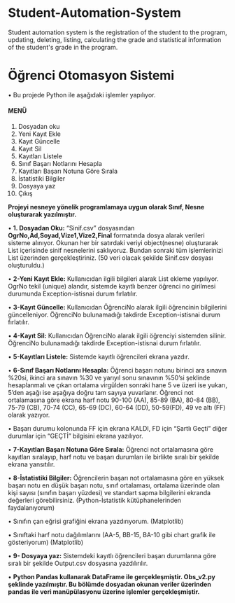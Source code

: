 # Student-Automation-System
Student automation system is the registration of the student to the program, updating, deleting, listing, calculating the grade and statistical information of the student's grade in the program.

# Öğrenci Otomasyon Sistemi
•	Bu projede Python ile aşağıdaki işlemler yapılıyor.
#### MENÜ
1. Dosyadan oku
2. Yeni Kayıt Ekle
3. Kayıt Güncelle
4. Kayıt Sil
5. Kayıtları Listele
6. Sınıf Başarı Notlarını Hesapla
7. Kayıtları Başarı Notuna Göre Sırala
8. İstatistiki Bilgiler
9. Dosyaya yaz
10. Çıkış

**Projeyi nesneye yönelik programlamaya uygun olarak Sınıf, Nesne oluşturarak yazılmıştır.**

•	**1. Dosyadan Oku:** “Sinif.csv” dosyasından **OgrNo,Ad,Soyad,Vize1,Vize2,Final** formatında dosya alarak verileri sisteme alınıyor. 
Okunan her bir satırdaki veriyi object(nesne) oluşturarak List içerisinde sinif nesnelerini saklıyoruz. 
Bundan sonraki tüm işlemlerinizi List üzerinden gerçekleştiriniz. (50 veri olacak şekilde Sinif.csv dosyası oluşturuldu.)

•	**2-Yeni Kayıt Ekle:** Kullanıcıdan ilgili bilgileri alarak List ekleme yapılıyor. OgrNo tekil (unique) alandır, sistemde kayıtlı benzer 
öğrenci no girilmesi durumunda Exception-istisnai durum fırlatılır.

•	**3-Kayıt Güncelle:** Kullanıcıdan ÖğrenciNo alarak ilgili öğrencinin bilgilerini güncelleniyor. ÖğrenciNo bulunamadığı takdirde Exception-istisnai durum fırlatılır.

•	**4-Kayıt Sil:** Kullanıcıdan ÖğrenciNo alarak ilgili öğrenciyi sistemden silinir. ÖğrenciNo bulunamadığı takdirde Exception-istisnai durum fırlatılır.

•	**5-Kayıtları Listele:** Sistemde kayıtlı öğrencileri ekrana yazdır.

•	**6-Sınıf Başarı Notlarını Hesapla:** Öğrenci başarı notunu birinci ara sınavın %20si, ikinci ara sınavın %30 ve yarıyıl sonu sınavının %50’si şeklinde hesaplanmalı 
ve çıkan ortalama virgülden sonraki hane 5 ve üzeri ise yukarı, 5’den aşağı ise aşağıya doğru tam sayıya yuvarlanır. Öğrenci not ortalamasına göre ekrana harf notu 
90-100 (AA), 85-89 (BA), 80-84 (BB), 75-79 (CB), 70-74 (CC), 65-69 (DC), 60-64 (DD), 50-59(FD), 49 ve altı (FF) olarak yazıyor.

•	Başarı durumu kolonunda FF için ekrana KALDI, FD için “Şartlı Geçti” diğer durumlar için “GEÇTİ” bilgisini ekrana yazılıyor.

•	**7-Kayıtları Başarı Notuna Göre Sırala:** Öğrenci not ortalamasına göre kayıtları sıralayıp, harf notu ve başarı durumları ile birlikte sıralı bir şekilde ekrana yansıtılır.

•	**8-İstatistiki Bilgiler:** Öğrencilerin başarı not ortalamasına göre en yüksek başarı notu en düşük başarı notu, sınıf ortalaması, 
ortalama üzerinde olan kişi sayısı (sınıfın başarı yüzdesi) ve standart sapma bilgilerini ekranda değerleri görebilirsiniz. 
(Python-İstatistik kütüphanelerinden faydalanıyorum)

• Sınıfın çan eğrisi grafiğini ekrana yazdırıyorum. (Matplotlib)

• Sınıftaki harf notu dağılımlarını (AA-5, BB-15, BA-10 gibi chart grafik ile gösteriyorum) (Matplotlib)

•	**9- Dosyaya yaz:** Sistemdeki kayıtlı öğrencileri başarı durumlarına göre sıralı bir şekilde Output.csv dosyasına yazdılırılır.

•	**Python Pandas kullanarak DataFrame ile gerçekleşmiştir. Obs_v2.py şeklinde yazılmıştır. Bu bölümde dosyadan okunan veriler üzerinden pandas ile veri manüpülasyonu 
üzerine işlemler gerçekleşmiştir.**



